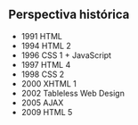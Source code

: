 ## Perspectiva histórica

* 1991 HTML
* 1994 HTML 2
* 1996 CSS 1 + JavaScript
* 1997 HTML 4
* 1998 CSS 2
* 2000 XHTML 1
* 2002 Tableless Web Design
* 2005 AJAX
* 2009 HTML 5